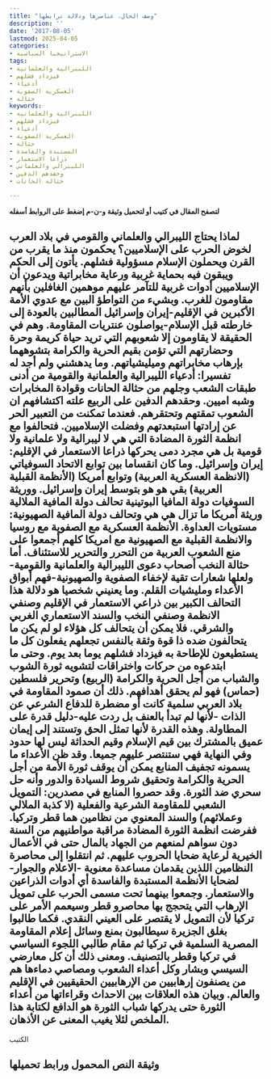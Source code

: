 ```yaml
---
title: "وصف الحال، عناصرها ودلالة ترابطها"
description: ''
date: '2017-08-05'
lastmod: 2025-04-05
categories:
- الاستراتيجيا السياسية
tags:
- الليبرالية والعلمانية
- فيزداد فشلهم
- أدعياء
- العسكرية الصفوية
- حثالة
keywords:
- الليبرالية والعلمانية
- فيزداد فشلهم
- أدعياء
- العسكرية الصفوية
- حثالة
- المستبدة والفاسدة
- ذراعا الاستعمار
- الليبرالي والعلماني
- وحقدهم الدفين
- حثالة الحانات

---
```

**لتصفح المقال في كتيب أو لتحميل وثيقة و-ن-م إضغط على الروابط أسفله**

## **لماذا يحتاج الليبرالي والعلماني والقومي في بلاد العرب لخوض الحرب على الإسلاميين؟ يحكمون منذ ما يقرب من القرن ويحملون الإسلام مسؤولية فشلهم. يأتون إلى الحكم ويبقون فيه بحماية غربية ورعاية مخابراتية ويدعون أن الإسلاميين أدوات غربية للتآمر عليهم موهمين الغافلين بأنهم مقاومون للغرب. وبشيء من التواطؤ البين مع عدوي الأمة الأكبرين في الإقليم-إيران وإسرائيل المطالبين بالعودة إلى خارطته قبل الإسلام-يواصلون عنتريات المقاومة. وهم في الحقيقة لا يقاومون إلا شعوبهم التي تريد حياة كريمة وحرة وحضارتهم التي تؤمن بقيم الحرية والكرامة بتشوههما بإرهاب مخابراتهم وميليشياتهم. وما يدهشني ولم أجد له تفسيرا: أدعياء الليبرالية والعلمانية والقومية من أدنى طبقات الشعب وجلهم من حثالة الحانات وقوادة المخابرات وشبه اميين. وحقدهم الدفين على الربيع علته اكتشافهم ان الشعوب تمقتهم وتحتقرهم. فعندما تمكنت من التعبير الحر عن إرادتها استبعدتهم وفضلت الإسلاميين. فتحالفوا مع انظمة الثورة المضادة التي هي لا ليبرالية ولا علمانية ولا قومية بل هي مجرد دمى يحركها ذراعا الاستعمار في الإقليم: إيران وإسرائيل. وما كان انقساما بين توابع الاتحاد السوفياتي (الانظمة العسكرية العربية) وتوابع أمريكا (الأنظمة القبلية العربية) بقي هو هو بتوسط إيران وإسرائيل. ووريثة السوفيات دولة المافيا البوتينية تحالف دولة المافية الملالية وريثة أمريكا ما تزال هي هي وتحالف دولة المافية الصهيونية: مستويات العداوة. الأنظمة العسكرية مع الصفوية مع روسيا والانظمة القبلية مع الصهيونية مع امريكا كلهم أجمعوا على منع الشعوب العربية من التحرر والتحرير للاستئناف. أما حثالة النخب أصحاب دعوى الليبرالية والعلمانية والقومية-ولعلها شعارات تقية لإخفاء الصفوية والصهيونية-فهم أبواق الأعداء ومليشيات القلم. وما يعنيني شخصيا هو دلالة هذا التحالف الكبير بين ذراعي الاستعمار في الإقليم وصنفي الانظمة وصنفي النخب والسند الاستعماري الغربي والشرقي. فلا يمكن أن يتحالف كل هؤلاء لو لم يكن ما يتحالفون ضده ذا قوة وثقة بالنفس تجعلهم يفعلون كل ما يستطيعون للإطاحة به فيزداد فشلهم يوما بعد يوم. وحتى ما ابتدعوه من حركات واختراقات لتشويه ثورة الشوب والشباب من أجل الحرية والكرامة (الربيع) وتحرير فلسطين (حماس) فهو لم يحقق أهدافهم. ذلك أن صمود المقاومة في بلاد العربي سلمية كانت أو مضطرة للدفاع الشرعي عن الذات -لأنها لم تبدأ بالعنف بل ردت عليه-دليل قدرة على المطاولة. وهذه القدرة لأنها تمثل الحق وتستند إلى إيمان عميق بالمشترك بين قيم الإسلام وقيم الحداثة ليس لها حدود وفي النهاية فهي ستنتصر عليهم جميعا. وقد ظن الأعداء ما يسمونه تجفيف المنابع يمكن أن يوقف ثورة الأمة من أجل الحرية والكرامة وتحقيق شروط السيادة والدور وأنه حل سحري ضد الثورة. وقد حصروا المنابع في مصدرين: التمويل الشعبي للمقاومة الشرعية والفعلية (لا كذبة الملالي وعملائهم) والسند المعنوي من نظامين هما قطر وتركيا. ففرضت انظمة الثورة المضادة مراقبة مواطنيهم من السنة دون سواهم لمنعهم من الجهاد بالمال حتى في الأعمال الخيرية لرعاية ضحايا الحروب عليهم. ثم انتقلوا إلى محاصرة النظامين اللذين يقدمان مساعدة معنوية -الاعلام والجوار-لضحايا الأنظمة المستبدة والفاسدة أي أدوات الذراعين والاستعمار. وجمعوا بينهما تحت مسمى الحرب على تمويل الإرهاب التي يتحجج بها محاصرو قطر وسيعمم الأمر على تركيا لأن التمويل لا يقتصر على العيني النقدي. فكما طالبوا بغلق الجزيرة سيطالبون بمنع وسائل إعلام المقاومة المصرية السلمية في تركيا ثم مقام طالبي اللجوء السياسي في تركيا وقطر بالتصنيف. ومعنى ذلك أن كل معارضي السيسي وبشار وكل أعداء الشعوب ومصاصي دماءها هم من يصنفون إرهابيين من الإرهابيين الحقيقيين في الإقليم والعالم. وبيان هذه العلاقات بين الاحداث وقراءاتها من أعداء الثورة حتى يدركها شباب الثورة هو الدافع لكتابة هذا الملخص لئلا يغيب المعنى عن الأذهان.**

الكتيب

## وثيقة النص المحمول ورابط تحميلها

###
